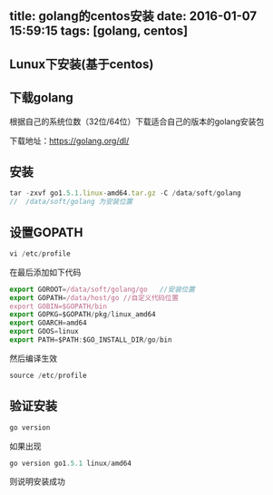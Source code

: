 title: golang的centos安装
date: 2016-01-07 15:59:15
tags: [golang, centos]
---


## Lunux下安装(基于centos)
## 下载golang
根据自己的系统位数（32位/64位）下载适合自己的版本的golang安装包

下载地址：https://golang.org/dl/

## 安装
```js
tar -zxvf go1.5.1.linux-amd64.tar.gz -C /data/soft/golang
//  /data/soft/golang 为安装位置
```

## 设置GOPATH
```js
vi /etc/profile
```

在最后添加如下代码
```js
export GOROOT=/data/soft/golang/go   //安装位置
export GOPATH=/data/host/go //自定义代码位置
export GOBIN=$GOPATH/bin
export GOPKG=$GOPATH/pkg/linux_amd64
export GOARCH=amd64
export GOOS=linux
export PATH=$PATH:$GO_INSTALL_DIR/go/bin
```
然后编译生效
```js
source /etc/profile
```
## 验证安装
````js
go version
````
如果出现
```js
go version go1.5.1 linux/amd64
```
则说明安装成功



